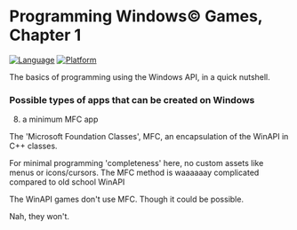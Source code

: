 # Programming Windows© Games, Chapter 1
[![Language](https://img.shields.io/badge/Language%20-C++-blue.svg)](https://github.com/GeorgePimpleton/Win32-games/)
[![Platform](https://img.shields.io/badge/Platform%20-Win32-blue.svg)](https://github.com/GeorgePimpleton/Win32-games/)

The basics of programming using the Windows API, in a quick nutshell.  

### Possible types of apps that can be created on Windows
8. a minimum MFC app

The 'Microsoft Foundation Classes', MFC, an encapsulation of the WinAPI in C++ classes.

For minimal programming 'completeness' here, no custom assets like menus or icons/cursors.  The MFC method is waaaaaay complicated compared to old school WinAPI

The WinAPI games don't use MFC.  Though it could be possible.

Nah, they won't.
